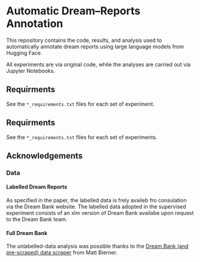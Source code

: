 # Automatic Dream–Reports Annotation

This repository contains the code, results, and analysis used to automatically annotate dream reports using large language models from Hugging Face.

All experiments are via original code, while the analyses are carried out via Jupyter Notebooks.

## Requirments

See the `*_requirements.txt` files for each set of experiment.

## Requirments

See the `*_requirements.txt` files for each set of experiments.

## Acknowledgements

### Data
#### Labelled Dream Reports
As specified in the paper, the labelled data is frely availeb fro consulation via the Dream Bank website. The labelled data adopted in the supervised experiment consists of an xlm version of Dream Bank availabe upon request to the Dream Bank team.

#### Full Dream Bank
The unlabelled-data analysis was possible thanks to the [Dream Bank (and pre-scraped) data scraper](https://github.com/mattbierner/DreamScrape) from Matt Bierner.
